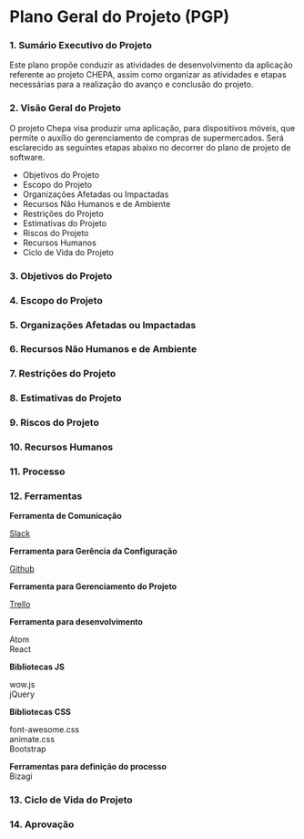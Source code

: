 # Plano Geral do Projeto (PGP)

### 1. Sumário Executivo do Projeto
Este plano propõe conduzir as atividades de desenvolvimento da aplicação referente ao projeto CHEPA, assim como organizar as atividades e etapas necessárias para a realização do avanço e conclusão do projeto.

### 2. Visão Geral do Projeto
O projeto Chepa visa produzir uma aplicação, para dispositivos móveis, que permite o auxílio do gerenciamento de compras de supermercados.
Será esclarecido as seguintes etapas abaixo no decorrer do plano de projeto de software.

* Objetivos do Projeto
* Escopo do Projeto
* Organizações Afetadas ou Impactadas
* Recursos Não Humanos e de Ambiente
* Restrições do Projeto
* Estimativas do Projeto
* Riscos do Projeto
* Recursos Humanos
* Ciclo de Vida do Projeto

### 3. Objetivos do Projeto

### 4. Escopo do Projeto

### 5. Organizações Afetadas ou Impactadas

### 6. Recursos Não Humanos e de Ambiente

### 7. Restrições do Projeto

### 8. Estimativas do Projeto

### 9. Riscos do Projeto

### 10. Recursos Humanos

### 11. Processo

### 12. Ferramentas

**Ferramenta de Comunicação**   

[Slack](https://trabalhoses20172.slack.com/)    

**Ferramenta para Gerência da Configuração**    

[Github](https://github.com/Caua539/chepa)  

**Ferramenta para Gerenciamento do Projeto**  

[Trello](https://trello.com/b/b9pFj8Gq)  

**Ferramenta para desenvolvimento**  

Atom  
React  

**Bibliotecas JS**  

wow.js  
jQuery  

**Bibliotecas CSS**  

font-awesome.css  
animate.css  
Bootstrap  

**Ferramentas para definição do processo**  
Bizagi  


  
### 13. Ciclo de Vida do Projeto

### 14. Aprovação

